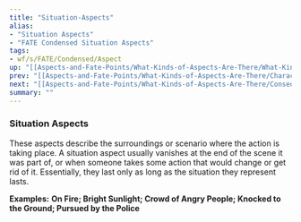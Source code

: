 ```yaml
---
title: "Situation-Aspects"
alias:
- "Situation Aspects"
- "FATE Condensed Situation Aspects"
tags:
- wf/s/FATE/Condensed/Aspect
up: "[[Aspects-and-Fate-Points/What-Kinds-of-Aspects-Are-There/What-Kinds-of-Aspects-Are-There]]"
prev: "[[Aspects-and-Fate-Points/What-Kinds-of-Aspects-Are-There/Character-Aspects]]"
next: "[[Aspects-and-Fate-Points/What-Kinds-of-Aspects-Are-There/Consequences]]"
summary: ""
---
```

### Situation Aspects

These aspects describe the surroundings or scenario where the action is taking place. A situation aspect usually vanishes at the end of the scene it was part of, or when someone takes some action that would change or get rid of it. Essentially, they last only as long as the situation they represent lasts.

**Examples:** **On Fire; Bright Sunlight; Crowd of Angry People; Knocked to the Ground; Pursued by the Police**